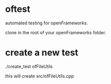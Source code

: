 oftest
======

automated testing for openFrameworks.

clone in the root of your openFrameworks folder.


# create a new test

./create_test ofFileUtils 

this will create src/ofFileUtils.cpp
